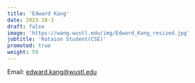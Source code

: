 ```yaml
---
title: 'Edward Kang'
date: 2023-10-3
draft: false
image: 'https://wang.wustl.edu/img/Edward_Kang_resized.jpg'
jobtitle: 'Rotaion Student(CSE)'
promoted: true
weight: 59
---
```

Email: edward.kang@wustl.edu
